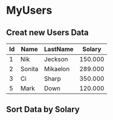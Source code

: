 # MyUsers
## Creat new Users Data 
Id | Name | LastName | Solary
------------ | ------------- | ------------- | -------------
1 | Nik | Jeckson | 150.000
2 | Sonita | Mikaelon | 289.000
3 | Ci | Sharp | 350.000
5 | Mark | Down | 120.000
## Sort Data by Solary


